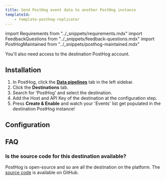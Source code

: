 ```yaml
---
title: Send PostHog event data to another PostHog instance
templateId:
    - template-posthog-replicator
---
```


import Requirements from "../_snippets/requirements.mdx"
import FeedbackQuestions from "../_snippets/feedback-questions.mdx"
import PostHogMaintained from "../_snippets/posthog-maintained.mdx"

<Requirements />

You'll also need access to the destination PostHog account.

## Installation

1. In PostHog, click the **[Data pipelines](https://us.posthog.com/pipeline/overview)** tab in the left sidebar.
2. Click the **Destinations** tab.
3. Search for 'PostHog' and select the destination.
4. Add the Host and API Key of the destination at the configuration step.
5. Press **Create & Enable** and watch your 'Events' list get populated in the destination PostHog instance!

<HideOnCDPIndex>

## Configuration

<TemplateParameters />

## FAQ

### Is the source code for this destination available?

PostHog is open-source and so are all the destination on the platform. The [source code](https://github.com/PostHog/posthog/blob/master/posthog/cdp/templates/posthog/template_posthog.py) is available on GitHub.

<PostHogMaintained />

<FeedbackQuestions />

</HideOnCDPIndex>